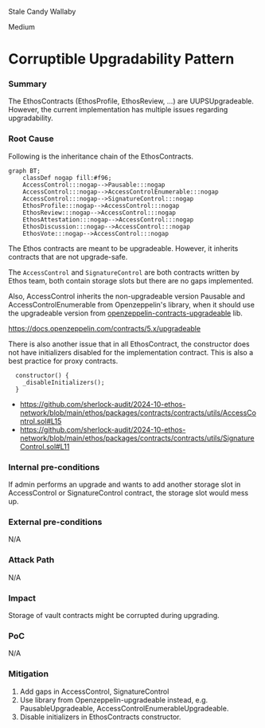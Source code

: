Stale Candy Wallaby

Medium

# Corruptible Upgradability Pattern

### Summary

The EthosContracts (EthosProfile, EthosReview, ...) are UUPSUpgradeable. However, the current implementation has multiple issues regarding upgradability.

### Root Cause

Following is the inheritance chain of the EthosContracts.

```mermaid
graph BT;
    classDef nogap fill:#f96;
    AccessControl:::nogap-->Pausable:::nogap
    AccessControl:::nogap-->AccessControlEnumerable:::nogap
    AccessControl:::nogap-->SignatureControl:::nogap
    EthosProfile:::nogap-->AccessControl:::nogap
    EthosReview:::nogap-->AccessControl:::nogap
    EthosAttestation:::nogap-->AccessControl:::nogap
    EthosDiscussion:::nogap-->AccessControl:::nogap
    EthosVote:::nogap-->AccessControl:::nogap
```

The Ethos contracts are meant to be upgradeable. However, it inherits contracts that are not upgrade-safe.

The `AccessControl` and `SignatureControl` are both contracts written by Ethos team, both contain storage slots but there are no gaps implemented.

Also, AccessControl inherits the non-upgradeable version Pausable and AccessControlEnumerable from Openzeppelin's library, when it should use the upgradeable version from [openzeppelin-contracts-upgradeable](https://github.com/OpenZeppelin/openzeppelin-contracts-upgradeable) lib.

https://docs.openzeppelin.com/contracts/5.x/upgradeable

There is also another issue that in all EthosContract, the constructor does not have initializers disabled for the implementation contract. This is also a best practice for proxy contracts.

```solidity
  constructor() {
    _disableInitializers();
  }
```

- https://github.com/sherlock-audit/2024-10-ethos-network/blob/main/ethos/packages/contracts/contracts/utils/AccessControl.sol#L15
- https://github.com/sherlock-audit/2024-10-ethos-network/blob/main/ethos/packages/contracts/contracts/utils/SignatureControl.sol#L11

### Internal pre-conditions

If admin performs an upgrade and wants to add another storage slot in AccessControl or SignatureControl contract, the storage slot would mess up.

### External pre-conditions

N/A

### Attack Path

N/A

### Impact

Storage of vault contracts might be corrupted during upgrading.

### PoC

N/A

### Mitigation

1. Add gaps in AccessControl, SignatureControl
2. Use library from Openzeppelin-upgradeable instead, e.g. PausableUpgradeable, AccessControlEnumerableUpgradeable.
3. Disable initializers in EthosContracts constructor.